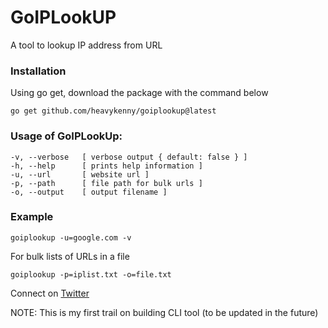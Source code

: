 # GoIPLookUP
A tool to lookup IP address from URL

### Installation

Using go get, download the package with the command below

```
go get github.com/heavykenny/goiplookup@latest
```

### Usage of GoIPLookUp:
```
-v, --verbose   [ verbose output { default: false } ]
-h, --help      [ prints help information ]
-u, --url       [ website url ]
-p, --path      [ file path for bulk urls ]
-o, --output    [ output filename ]
```

### Example

```
goiplookup -u=google.com -v
```

For bulk lists of URLs in a file
```
goiplookup -p=iplist.txt -o=file.txt
```

Connect on [Twitter](http://twitter.com/heavykenny)

NOTE: This is my first trail on building CLI tool (to be updated in the future)

